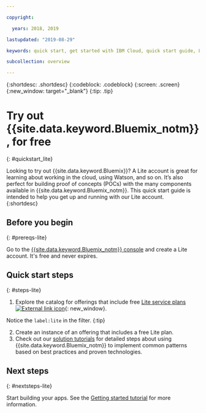 ```yaml
---

copyright:

  years: 2018, 2019

lastupdated: "2019-08-29"

keywords: quick start, get started with IBM Cloud, quick start guide, Lite account, try out, free

subcollection: overview

---
```


{:shortdesc: .shortdesc}
{:codeblock: .codeblock}
{:screen: .screen}
{:new_window: target="_blank"}
{:tip: .tip}


# Try out {{site.data.keyword.Bluemix_notm}}, for free
{: #quickstart_lite}

Looking to try out {{site.data.keyword.Bluemix}}? A Lite account is great for learning about working in the cloud, using Watson, and so on. It’s also perfect for building proof of concepts (POCs) with the many components available in {{site.data.keyword.Bluemix_notm}}. This quick start guide is intended to help you get up and running with our Lite account.  
{:shortdesc}  

## Before you begin
{: #prereqs-lite}

Go to the [{{site.data.keyword.Bluemix_notm}} console](https://{DomainName}) and create a Lite account. It's free and never expires.

## Quick start steps
{: #steps-lite}

1. Explore the catalog for offerings that include free [Lite service plans ![External link icon](../icons/launch-glyph.svg "External link icon")](https://{DomainName}/catalog/?search=label:lite){: new_window}.
  
  Notice the `label:lite` in the filter.
  {:tip}

2. Create an instance of an offering that includes a free Lite plan.
3. Check out our [solution tutorials](/docs/tutorials?topic=solution-tutorials-tutorials) for detailed steps about using {{site.data.keyword.Bluemix_notm}} to implement common patterns based on best practices and proven technologies. 


## Next steps
{: #nextsteps-lite}

Start building your apps. See the [Getting started tutorial](/docs/apps?topic=creating-apps-getting-started) for more information. 


